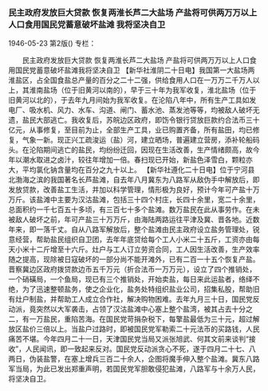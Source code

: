 ### 民主政府发放巨大贷款  恢复两淮长芦二大盐场  产盐将可供两万万以上人口食用国民党蓄意破坏盐滩  我将坚决自卫

1946-05-23
第2版()
专栏：

　　民主政府发放巨大贷款
    恢复两淮长芦二大盐场
    产盐将可供两万万以上人口食用国民党蓄意破坏盐滩我将坚决自卫
    【新华社淮阴二十日电】我国第一大盐场两淮盐区，占全国食盐总产量的百分之二十二强，供给食用人口在一万万二千万人以上，其淮南盐场（位于旧黄河以南的），早于三十年为我军收复，淮北盐场（位于旧黄河以北的），于去年九月间始为我军收复。在沦陷八年中，所有生产工具如发电厂、吸水机、风力、水车、沟道、闸门、蓄水池、蒸发池等等，均被敌人破坏无遗，盐民大部逃亡。我收复后，苏皖边区政府，即饬令银行贷放巨款约合法币三十亿元，从事修复，至目前为止，全部生产工具，业已购置齐备，所有盐田，均已修复，气象一新。现正兴工疏浚运（盐）河，建立晒场，普遍建立营房，添补轮船码头。在沦陷期间逃亡的盐民，均纷纷迁回，因现在生活改善，生产情绪颇高，故今年以潮水取进之卤汁，较往年增加一倍。春扫现已开始，新盐色泽雪白，颗粒亦大，平均氯化钠含量均在百分之九十以上。
    【新华社遵化二十日电】位于宁河县北渤海之滨的我国著名长芦盐滩，自去年八月冀东为八路军从敌伪手中解放后，即发放贷款，改善盐工生活，并加以科学管理，情形极为良好，预计今年可产盐十万万斤。该盐滩中主要为汉沽盐滩，包括三十四个村庄，长四十余里，宽二十余里，总面积约一千七百五十多顷，有三百七十多个盐滩。数万盐民在此从事劳作。在未被敌人破坏之前，年可产盐三十万万斤，由海陆两路运往平津及冀、晋各地。近数年来，即一落千丈。自从八路军解放后，整个盐滩由民主政府设立盐务管理处，锐意经营，帮助盐民组织自卫团，去年年底贷给每个工人小米二十五斤，工资亦由每天小米十二斤增至十六斤。灶户与工人订立劳资合同，工人因生活改善，生产效率随之提高，现除被日寇破坏的一部分尚不能开滩外，已有二百一十五个恢复产盐。晋察冀边区政府拨贷款边币五千万元（折合法币一万万元），设立了四个推销处，一个硝磺局，一个鱼局，现已有三个推销处，开始卖盐，每日来此运盐者，络绎不绝，为了迅速整顿盐务，使之企业化，盐务处特组织盐业公司，招集私股，帮助旧有灶户制盐，并帮助工人成立合作社，解决购物困难。去年九月三十日，国民党反动派，竟突然以大军袭击，占领了汉沽盐滩中心塞上整个盐湾，被其占去十分之二，有一万盐民，重陷苦海。在国民党苛捐杂税下，每擎盐最低为三十元，超过解放区盐价三倍以上。当盐户过路时，即被国民党军勒索二十元法币的买路钱，人民痛苦不堪。今年四月二十一日，天津国民党当局又派张旭武、何其文前来谈判“接收”，人民闻讯，即一致起来反对。国民党反动派贪心不死，遂于四月二十七、八两日，伪装盐警，在塞上增兵三百二十余人，企图将魔手伸入整个盐滩。冀东八路军当局，为此已发出郑重声明，若国民党军胆敢侵犯盐滩，八路军与十余万人民，将坚决自卫。
